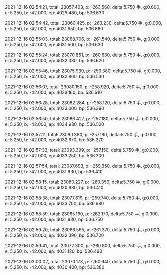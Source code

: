 2021-12-16 02:54:21, total: 23057.403, p: -263.560, delta:5.750 手, g:0.000, e: 5.250, b: -42.000, ep: 4029.480, bp: 536.630

2021-12-16 02:54:42, total: 23060.425, p: -263.230, delta:5.750 手, g:0.000, e: 5.250, b: -42.000, ep: 4031.650, bp: 536.860

2021-12-16 02:55:03, total: 23068.706, p: -261.540, delta:5.750 手, g:0.000, e: 5.250, b: -42.000, ep: 4031.500, bp: 536.630

2021-12-16 02:55:24, total: 23070.861, p: -260.630, delta:5.750 手, g:0.000, e: 5.250, b: -42.000, ep: 4032.330, bp: 536.620

2021-12-16 02:55:46, total: 23075.939, p: -259.380, delta:5.750 手, g:0.000, e: 5.250, b: -42.000, ep: 4032.860, bp: 536.530

2021-12-16 02:56:07, total: 23080.150, p: -258.920, delta:5.750 手, g:0.000, e: 5.250, b: -42.000, ep: 4033.160, bp: 536.510

2021-12-16 02:56:28, total: 23082.284, p: -258.120, delta:5.750 手, g:0.000, e: 5.250, b: -42.000, ep: 4033.000, bp: 536.390

2021-12-16 02:56:50, total: 23086.427, p: -257.180, delta:5.750 手, g:0.000, e: 5.250, b: -42.000, ep: 4034.980, bp: 536.520

2021-12-16 02:57:11, total: 23090.380, p: -257.190, delta:5.750 手, g:0.000, e: 5.250, b: -42.000, ep: 4032.970, bp: 536.270

2021-12-16 02:57:33, total: 23093.399, p: -257.150, delta:5.750 手, g:0.000, e: 5.250, b: -42.000, ep: 4033.250, bp: 536.300

2021-12-16 02:57:54, total: 23087.693, p: -259.350, delta:5.750 手, g:0.000, e: 5.250, b: -42.000, ep: 4031.930, bp: 536.410

2021-12-16 02:58:15, total: 23080.227, p: -260.350, delta:5.750 手, g:0.000, e: 5.250, b: -42.000, ep: 4030.930, bp: 536.410

2021-12-16 02:58:38, total: 23077.619, p: -259.740, delta:5.750 手, g:0.000, e: 5.250, b: -42.000, ep: 4033.700, bp: 536.680

2021-12-16 02:58:59, total: 23065.160, p: -262.170, delta:5.750 手, g:0.000, e: 5.250, b: -42.000, ep: 4031.830, bp: 536.750

2021-12-16 02:59:20, total: 23068.565, p: -261.370, delta:5.750 手, g:0.000, e: 5.250, b: -42.000, ep: 4032.390, bp: 536.720

2021-12-16 02:59:41, total: 23072.300, p: -260.800, delta:5.750 手, g:0.000, e: 5.250, b: -42.000, ep: 4031.120, bp: 536.490

2021-12-16 03:00:02, total: 23070.173, p: -260.640, delta:5.750 手, g:0.000, e: 5.250, b: -42.000, ep: 4030.400, bp: 536.380